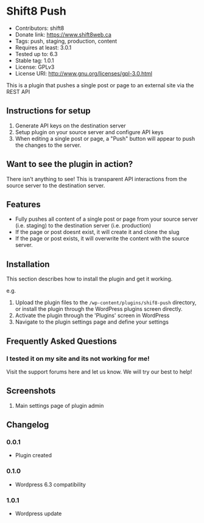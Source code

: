 # Shift8 Push
* Contributors: shift8
* Donate link: https://www.shift8web.ca
* Tags: push, staging, production, content
* Requires at least: 3.0.1
* Tested up to: 6.3
* Stable tag: 1.0.1
* License: GPLv3
* License URI: http://www.gnu.org/licenses/gpl-3.0.html

This is a plugin that pushes a single post or page to an external site via the REST API

## Instructions for setup 

1. Generate API keys on the destination server
2. Setup plugin on your source server and configure API keys
3. When editing a single post or page, a "Push" button will appear to push the changes to the server.

## Want to see the plugin in action?

There isn't anything to see! This is transparent API interactions from the source server to the destination server.

## Features

- Fully pushes all content of a single post or page from your source server (i.e. staging) to the destination server (i.e. production)
- If the page or post doesnt exist, it will create it and clone the slug
- If the page or post exists, it will overwrite the content with the source server.

## Installation

This section describes how to install the plugin and get it working.

e.g.

1. Upload the plugin files to the `/wp-content/plugins/shif8-push` directory, or install the plugin through the WordPress plugins screen directly.
2. Activate the plugin through the 'Plugins' screen in WordPress
3. Navigate to the plugin settings page and define your settings

## Frequently Asked Questions 

### I tested it on my site and its not working for me!

Visit the support forums here and let us know. We will try our best to help!

## Screenshots 

1. Main settings page of plugin admin

## Changelog 

### 0.0.1
* Plugin created

### 0.1.0
* Wordpress 6.3 compatibility 

### 1.0.1
* Wordpress update
